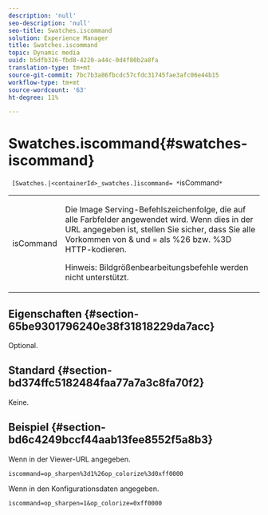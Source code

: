 ```yaml
---
description: 'null'
seo-description: 'null'
seo-title: Swatches.iscommand
solution: Experience Manager
title: Swatches.iscommand
topic: Dynamic media
uuid: b5dfb326-fbd8-4220-a44c-0d4f80b2a8fa
translation-type: tm+mt
source-git-commit: 7bc7b3a86fbcdc57cfdc31745fae3afc06e44b15
workflow-type: tm+mt
source-wordcount: '63'
ht-degree: 11%

---
```



# Swatches.iscommand{#swatches-iscommand}

` [Swatches.|<containerId>_swatches.]iscommand= *`isCommand`*`

<table id="table_43A84C1044574A6FAB8CE67D71AAD5EC"> 
 <tbody> 
  <tr> 
   <td colname="col1"> <p> <span class="codeph"> <span class="varname"> isCommand</span> </span> </p> </td> 
   <td colname="col2"> <p> Die Image Serving-Befehlszeichenfolge, die auf alle Farbfelder angewendet wird. Wenn dies in der URL angegeben ist, stellen Sie sicher, dass Sie alle Vorkommen von <span class="codeph"> &amp;</span> und <span class="codeph"> =</span> als <span class="codeph"> %26</span> bzw. <span class="codeph"> %3D</span> HTTP-kodieren. </p> <p> <p>Hinweis:  Bildgrößenbearbeitungsbefehle werden nicht unterstützt. </p> </p> </td> 
  </tr> 
 </tbody> 
</table>

## Eigenschaften {#section-65be9301796240e38f31818229da7acc}

Optional.

## Standard {#section-bd374ffc5182484faa77a7a3c8fa70f2}

Keine.

## Beispiel {#section-bd6c4249bccf44aab13fee8552f5a8b3}

Wenn in der Viewer-URL angegeben.

`iscommand=op_sharpen%3d1%26op_colorize%3d0xff0000`

Wenn in den Konfigurationsdaten angegeben.

`iscommand=op_sharpen=1&op_colorize=0xff0000`
